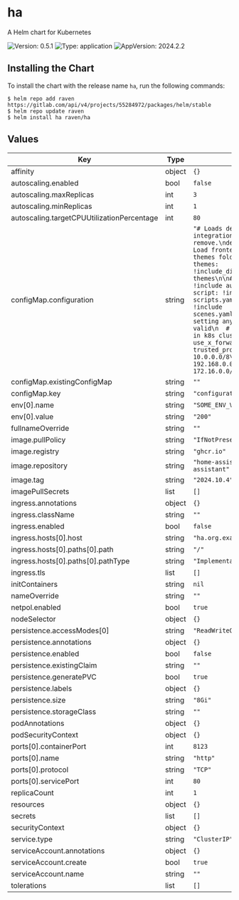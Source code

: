 # ha

A Helm chart for Kubernetes

![Version: 0.5.1](https://img.shields.io/badge/Version-0.5.1-informational?style=flat-square) ![Type: application](https://img.shields.io/badge/Type-application-informational?style=flat-square) ![AppVersion: 2024.2.2](https://img.shields.io/badge/AppVersion-2024.2.2-informational?style=flat-square)

## Installing the Chart

To install the chart with the release name `ha`, run the following commands:

```console
$ helm repo add raven https://gitlab.com/api/v4/projects/55284972/packages/helm/stable
$ helm repo update raven
$ helm install ha raven/ha
```

## Values

| Key | Type | Default | Description |
|-----|------|---------|-------------|
| affinity | object | `{}` |  |
| autoscaling.enabled | bool | `false` |  |
| autoscaling.maxReplicas | int | `3` |  |
| autoscaling.minReplicas | int | `1` |  |
| autoscaling.targetCPUUtilizationPercentage | int | `80` |  |
| configMap.configuration | string | `"# Loads default set of integrations. Do not remove.\ndefault_config:\n\n# Load frontend themes from the themes folder\nfrontend:\n  themes: !include_dir_merge_named themes\n\n# automation: !include automations.yaml\n# script: !include scripts.yaml\n# scene: !include scenes.yaml\n\nhttp:\n  # setting any local proxy as valid\n  # since this will be in k8s cluster\n  use_x_forwarded_for: true\n  trusted_proxies:\n  - 10.0.0.0/8\n  - 192.168.0.0/16\n  - 172.16.0.0/20\n"` |  |
| configMap.existingConfigMap | string | `""` |  |
| configMap.key | string | `"configuration.yaml"` |  |
| env[0].name | string | `"SOME_ENV_VAR"` |  |
| env[0].value | string | `"200"` |  |
| fullnameOverride | string | `""` |  |
| image.pullPolicy | string | `"IfNotPresent"` |  |
| image.registry | string | `"ghcr.io"` |  |
| image.repository | string | `"home-assistant/home-assistant"` |  |
| image.tag | string | `"2024.10.4"` |  |
| imagePullSecrets | list | `[]` |  |
| ingress.annotations | object | `{}` |  |
| ingress.className | string | `""` |  |
| ingress.enabled | bool | `false` |  |
| ingress.hosts[0].host | string | `"ha.org.example"` |  |
| ingress.hosts[0].paths[0].path | string | `"/"` |  |
| ingress.hosts[0].paths[0].pathType | string | `"ImplementationSpecific"` |  |
| ingress.tls | list | `[]` |  |
| initContainers | string | `nil` |  |
| nameOverride | string | `""` |  |
| netpol.enabled | bool | `true` |  |
| nodeSelector | object | `{}` |  |
| persistence.accessModes[0] | string | `"ReadWriteOnce"` |  |
| persistence.annotations | object | `{}` |  |
| persistence.enabled | bool | `false` |  |
| persistence.existingClaim | string | `""` |  |
| persistence.generatePVC | bool | `true` |  |
| persistence.labels | object | `{}` |  |
| persistence.size | string | `"8Gi"` |  |
| persistence.storageClass | string | `""` |  |
| podAnnotations | object | `{}` |  |
| podSecurityContext | object | `{}` |  |
| ports[0].containerPort | int | `8123` |  |
| ports[0].name | string | `"http"` |  |
| ports[0].protocol | string | `"TCP"` |  |
| ports[0].servicePort | int | `80` |  |
| replicaCount | int | `1` |  |
| resources | object | `{}` |  |
| secrets | list | `[]` |  |
| securityContext | object | `{}` |  |
| service.type | string | `"ClusterIP"` |  |
| serviceAccount.annotations | object | `{}` |  |
| serviceAccount.create | bool | `true` |  |
| serviceAccount.name | string | `""` |  |
| tolerations | list | `[]` |  |


